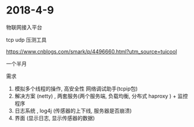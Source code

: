 # 2018-4-9

物联网接入平台

tcp udp 压测工具

https://www.cnblogs.com/smark/p/4496660.html?utm_source=tuicool



一个半月



需求

1. 模拟多个线程的操作, 高安全性 网络调试助手(tcpip包)
2. 解决方案  (netty) ,  两套服务(两个服务端, 负载均衡, 分布式  haproxy ) + 监控程序  
3. 日志系统 , log4j (传感器的上下线, 服务器是否崩溃)
4. 界面 (显示日志, 显示传感器的数据) 
